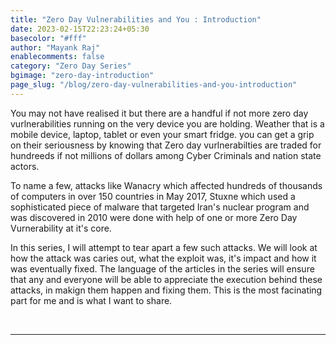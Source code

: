 ```yaml
---
title: "Zero Day Vulnerabilities and You : Introduction"
date: 2023-02-15T22:23:24+05:30
basecolor: "#fff"
author: "Mayank Raj"
enablecomments: false
category: "Zero Day Series"
bgimage: "zero-day-introduction"
page_slug: "/blog/zero-day-vulnerabilities-and-you-introduction"
---
```


You may not have realised it but there are a handful if not more zero day vurlnerabilities running on the very device you are holding. Weather that is a mobile device, laptop, tablet or even your smart fridge. you can get a grip on their seriousness by knowing that Zero day vurlnerabilties are traded for hundreeds if not millions of dollars among Cyber Criminals and nation state actors.

To name a few, attacks like Wanacry which affected hundreds of thousands of computers in over 150 countries in May 2017, Stuxne which used a sophisticated piece of malware that targeted Iran's nuclear program and was discovered in 2010 were done with help of one or more Zero Day Vurnerability at it's core.

In this series, I will attempt to tear apart a few such attacks. We will look at how the attack was caries out, what the exploit was, it's impact and how it was eventually fixed. The language of the articles in the series will ensure that any and everyone will be able to appreciate the execution behind these attacks, in makign them happen and fixing them. This is the most facinating part for me and is what I want to share.

<br/>

---

<!-- ## But first, What is a Zero Day Vulnerability ? -->
